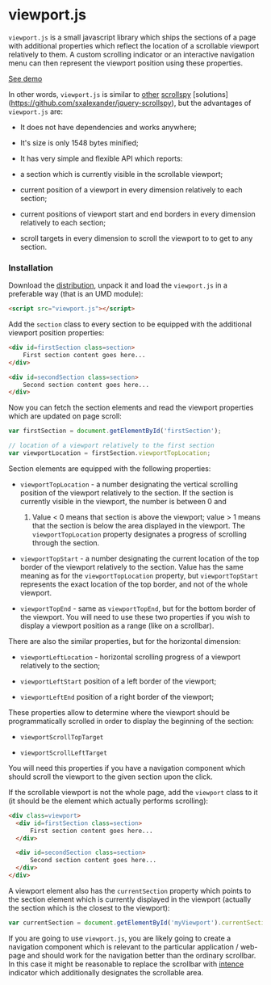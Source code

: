 viewport.js
===========


`viewport.js` is a small javascript library which ships the sections
of a page with additional properties which reflect the location of a
scrollable viewport relatively to them. A custom scrolling indicator
or an interactive navigation menu can then represent the viewport
position using these properties.

[See demo](http://asvd.github.io/viewport)

In other words, `viewport.js` is similar to
[other](http://davidwalsh.name/js/scrollspy)
[scrollspy](http://getbootstrap.com/javascript/#scrollspy) [solutions]
(https://github.com/sxalexander/jquery-scrollspy), but the advantages
of `viewport.js` are:

- It does not have dependencies and works anywhere;

- It's size is only 1548 bytes minified;

- It has very simple and flexible API which reports:

 - a section which is currently visible in the scrollable viewport;

 - current position of a viewport in every dimension relatively to each section;

 - current positions of viewport start and end borders in every dimension relatively to each section;

 - scroll targets in every dimension to scroll the viewport to to get to any section.


### Installation

Download the
[distribution](https://github.com/asvd/viewport/releases/download/v0.0.1/viewport-0.0.1.tar.gz),
unpack it and load the `viewport.js` in a preferable way (that is an
UMD module):

```html
<script src="viewport.js"></script>
```


Add the `section` class to every section to be equipped with the
additional viewport position properties:

```html
<div id=firstSection class=section>
    First section content goes here...
</div>

<div id=secondSection class=section>
    Second section content goes here...
</div>
```

Now you can fetch the section elements and read the viewport
properties which are updated on page scroll:

```js
var firstSection = document.getElementById('firstSection');

// location of a viewport relatively to the first section
var viewportLocation = firstSection.viewportTopLocation;
```


Section elements are equipped with the following properties:

- `viewportTopLocation` - a number designating the vertical scrolling
  position of the viewport relatively to the section. If the section
  is currently visible in the viewport, the number is between 0 and
  1. Value < 0 means that section is above the viewport; value > 1
  means that the section is below the area displayed in the
  viewport. The `viewportTopLocation` property designates a progress
  of scrolling through the section.

- `viewportTopStart` - a number designating the current location of
  the top border of the viewport relatively to the section. Value has
  the same meaning as for the `viewportTopLocation` property, but
  `viewportTopStart` represents the exact location of the top border,
  and not of the whole viewport.

- `viewportTopEnd` - same as `viewportTopEnd`, but for the bottom
  border of the viewport. You will need to use these two properties if
  you wish to display a viewport position as a range (like on a
  scrollbar).

There are also the similar properties, but for the horizontal
dimension:

- `viewportLeftLocation` - horizontal scrolling progress of a viewport
  relatively to the section;

- `viewportLeftStart` position of a left border of the viewport;

- `viewportLeftEnd` position of a right border of the viewport;

These properties allow to determine where the viewport should be
programmatically scrolled in order to display the beginning of the
section:

- `viewportScrollTopTarget`

- `viewportScrollLeftTarget`

You will need this properties if you have a navigation component which
should scroll the viewport to the given section upon the click.


If the scrollable viewport is not the whole page, add the `viewport`
class to it (it should be the element which actually performs
scrolling):


```html
<div class=viewport>
  <div id=firstSection class=section>
      First section content goes here...
  </div>

  <div id=secondSection class=section>
      Second section content goes here...
  </div>
</div>
```


A viewport element also has the `currentSection` property which points
to the section element which is currently displayed in the viewport
(actually the section which is the closest to the viewport):


```js
var currentSection = document.getElementById('myViewport').currentSection;
```



If you are going to use `viewport.js`, you are likely going to create
a navigation component which is relevant to the particular application
/ web-page and should work for the navigation better than the ordinary
scrollbar. In this case it might be reasonable to replace the
scrollbar with [intence](http://asvd.github.io/intence) indicator
which additionally designates the scrollable area.

